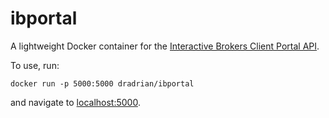 # ibportal

A lightweight Docker container for the [Interactive Brokers Client Portal API](https://interactivebrokers.github.io/cpwebapi/).

To use, run:

```
docker run -p 5000:5000 dradrian/ibportal
```

and navigate to [localhost:5000](http://localhost:5000).